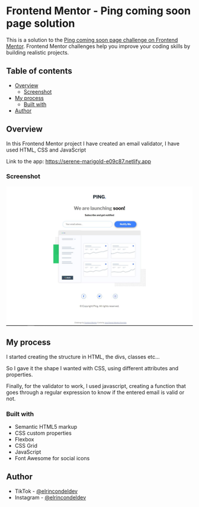 # Frontend Mentor - Ping coming soon page solution

This is a solution to the [Ping coming soon page challenge on Frontend Mentor](https://www.frontendmentor.io/challenges/ping-single-column-coming-soon-page-5cadd051fec04111f7b848da). Frontend Mentor challenges help you improve your coding skills by building realistic projects. 

## Table of contents

- [Overview](#overview)
  - [Screenshot](#screenshot)
- [My process](#my-process)
  - [Built with](#built-with)
- [Author](#author)

## Overview

In this Frontend Mentor project I have created an email validator, I have used HTML, CSS and JavaScript

Link to the app: https://serene-marigold-e09c87.netlify.app

### Screenshot

![Project finished](./screenshot.JPG)

## My process

I started creating the structure in HTML, the divs, classes etc...

So I gave it the shape I wanted with CSS, using different attributes and properties.

Finally, for the validator to work, I used javascript, creating a function that goes through a regular expression to know if the entered email is valid or not.

### Built with

- Semantic HTML5 markup
- CSS custom properties
- Flexbox
- CSS Grid
- JavaScript
- Font Awesome for social icons

## Author

- TikTok - [@elrincondeldev](https://www.tiktok.com/@elrincondeldev)
- Instagram - [@elrincondeldev](https://www.instagram.com/elrincondeldev/)
